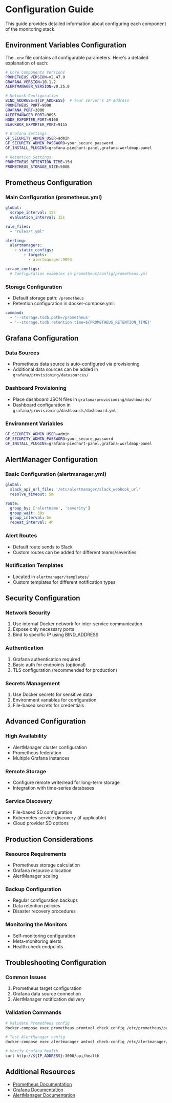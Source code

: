 # Configuration Guide

This guide provides detailed information about configuring each component of the monitoring stack.

## Environment Variables Configuration

The `.env` file contains all configurable parameters. Here's a detailed explanation of each:

```bash
# Core Components Versions
PROMETHEUS_VERSION=v2.47.0
GRAFANA_VERSION=10.1.2
ALERTMANAGER_VERSION=v0.25.0

# Network Configuration
BIND_ADDRESS=${IP_ADDRESS}  # Your server's IP address
PROMETHEUS_PORT=9090
GRAFANA_PORT=3000
ALERTMANAGER_PORT=9093
NODE_EXPORTER_PORT=9100
BLACKBOX_EXPORTER_PORT=9115

# Grafana Settings
GF_SECURITY_ADMIN_USER=admin
GF_SECURITY_ADMIN_PASSWORD=your_secure_password
GF_INSTALL_PLUGINS=grafana-piechart-panel,grafana-worldmap-panel

# Retention Settings
PROMETHEUS_RETENTION_TIME=15d
PROMETHEUS_STORAGE_SIZE=50GB
```

## Prometheus Configuration

### Main Configuration (prometheus.yml)
```yaml
global:
  scrape_interval: 15s
  evaluation_interval: 15s

rule_files:
  - "rules/*.yml"

alerting:
  alertmanagers:
    - static_configs:
        - targets:
          - alertmanager:9093

scrape_configs:
  # Configuration examples in prometheus/config/prometheus.yml
```

### Storage Configuration
- Default storage path: `/prometheus`
- Retention configuration in docker-compose.yml:
```yaml
command:
  - '--storage.tsdb.path=/prometheus'
  - '--storage.tsdb.retention.time=${PROMETHEUS_RETENTION_TIME}'
```

## Grafana Configuration

### Data Sources
- Prometheus data source is auto-configured via provisioning
- Additional data sources can be added in `grafana/provisioning/datasources/`

### Dashboard Provisioning
- Place dashboard JSON files in `grafana/provisioning/dashboards/`
- Dashboard configuration in `grafana/provisioning/dashboards/dashboard.yml`

### Environment Variables
```bash
GF_SECURITY_ADMIN_USER=admin
GF_SECURITY_ADMIN_PASSWORD=your_secure_password
GF_INSTALL_PLUGINS=grafana-piechart-panel,grafana-worldmap-panel
```

## AlertManager Configuration

### Basic Configuration (alertmanager.yml)
```yaml
global:
  slack_api_url_file: '/etc/alertmanager/slack_webhook_url'
  resolve_timeout: 5m

route:
  group_by: ['alertname', 'severity']
  group_wait: 30s
  group_interval: 5m
  repeat_interval: 4h
```

### Alert Routes
- Default route sends to Slack
- Custom routes can be added for different teams/severities

### Notification Templates
- Located in `alertmanager/templates/`
- Custom templates for different notification types

## Security Configuration

### Network Security
1. Use internal Docker network for inter-service communication
2. Expose only necessary ports
3. Bind to specific IP using BIND_ADDRESS

### Authentication
1. Grafana authentication required
2. Basic auth for endpoints (optional)
3. TLS configuration (recommended for production)

### Secrets Management
1. Use Docker secrets for sensitive data
2. Environment variables for configuration
3. File-based secrets for credentials

## Advanced Configuration

### High Availability
- AlertManager cluster configuration
- Prometheus federation
- Multiple Grafana instances

### Remote Storage
- Configure remote write/read for long-term storage
- Integration with time-series databases

### Service Discovery
- File-based SD configuration
- Kubernetes service discovery (if applicable)
- Cloud provider SD options

## Production Considerations

### Resource Requirements
- Prometheus storage calculation
- Grafana resource allocation
- AlertManager scaling

### Backup Configuration
- Regular configuration backups
- Data retention policies
- Disaster recovery procedures

### Monitoring the Monitors
- Self-monitoring configuration
- Meta-monitoring alerts
- Health check endpoints

## Troubleshooting Configuration

### Common Issues
1. Prometheus target configuration
2. Grafana data source connection
3. AlertManager notification delivery

### Validation Commands
```bash
# Validate Prometheus config
docker-compose exec prometheus promtool check config /etc/prometheus/prometheus.yml

# Test AlertManager config
docker-compose exec alertmanager amtool check-config /etc/alertmanager/alertmanager.yml

# Verify Grafana health
curl http://${IP_ADDRESS}:3000/api/health
```

## Additional Resources

- [Prometheus Documentation](https://prometheus.io/docs/prometheus/latest/)
- [Grafana Documentation](https://grafana.com/docs/)
- [AlertManager Documentation](https://prometheus.io/docs/alerting/latest/alertmanager/)